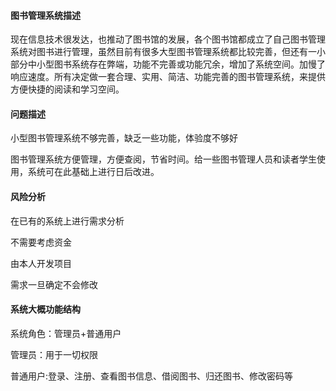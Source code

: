 #### **图书管理系统描述**

现在信息技术很发达，也推动了图书馆的发展，各个图书馆都成立了自己图书管理系统对图书进行管理，虽然目前有很多大型图书管理系统都比较完善，但还有一小部分中小型图书系统存在弊端，功能不完善或功能冗余，增加了系统空间。加慢了响应速度。所有决定做一套合理、实用、简洁、功能完善的图书管理系统，来提供方便快捷的阅读和学习空间。

#### **问题描述**

小型图书管理系统不够完善，缺乏一些功能，体验度不够好

图书管理系统方便管理，方便查阅，节省时间。给一些图书管理人员和读者学生使用，系统可在此基础上进行日后改进。

#### **风险分析**

在已有的系统上进行需求分析

不需要考虑资金

由本人开发项目	

需求一旦确定不会修改

#### **系统大概功能结构**

系统角色：管理员+普通用户

管理员：用于一切权限

普通用户:登录、注册、查看图书信息、借阅图书、归还图书、修改密码等